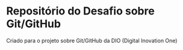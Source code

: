 # Repositório do Desafio sobre Git/GitHub
Criado para o projeto sobre Git/GitHub da DIO (Digital Inovation One)

